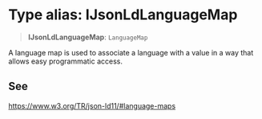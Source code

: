 # Type alias: IJsonLdLanguageMap

> **IJsonLdLanguageMap**: `LanguageMap`

A language map is used to associate a language with a value in a way that allows easy programmatic access.

## See

https://www.w3.org/TR/json-ld11/#language-maps
